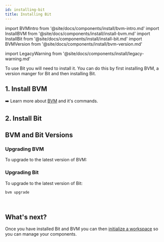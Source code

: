 ```yaml
---
id: installing-bit
title: Installing Bit
---
```


import BVMIntro from '@site/docs/components/install/bvm-intro.md'
import InstallBVM from '@site/docs/components/install/install-bvm.md'
import InstallBit from '@site/docs/components/install/install-bit.md'
import BVMVersion from '@site/docs/components/install/bvm-version.md'

import LegacyWarning from '@site/docs/components/install/legacy-warning.md'

To use Bit you will need to install it. You can do this by first installing BVM, a version manger for Bit and then installing Bit.

## 1. Install BVM

<BVMIntro />
<InstallBVM />

:arrow_right: Learn more about [BVM](/reference/using-bvm) and it's commands.

## 2. Install Bit

<InstallBit />

## BVM and Bit Versions

<BVMVersion />

### Upgrading BVM

To upgrade to the latest version of BVM:

<InstallBVM />

### Upgrading Bit

To upgrade to the latest version of Bit:

```bash
bvm upgrade
```

<br />

<LegacyWarning />

## What's next?

Once you have installed Bit and BVM you can then [initialize a workspace](initializing-workspace) so you can manage your components.
